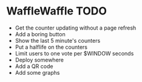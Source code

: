 # WaffleWaffle TODO

* Get the counter updating without a page refresh
* Add a boring button
* Show the last 5 minute's counters
* Put a halflife on the counters
* Limit users to one vote per $WINDOW seconds
* Deploy somewhere
* Add a QR code
* Add some graphs
